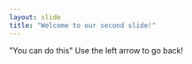 ```yaml
---
layout: slide
title: "Welcome to our second slide!"
---
```

"You can do this"
Use the left arrow to go back!
